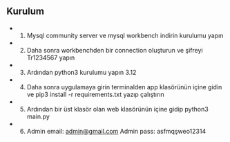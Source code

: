 ## Kurulum
- 1) Mysql community server ve mysql workbench indirin kurulumu yapın

- 2) Daha sonra workbenchden bir connection oluşturun ve şifreyi Tr1234567 yapın

- 3) Ardından python3 kurulumu yapın 3.12

- 4) Daha sonra uygulamaya girin terminalden app klasörünün içine gidin ve pip3 install -r requirements.txt yazıp çalıştırın

- 5) Ardından bir üst klasör olan web klasörünün içine gidip python3 main.py

- 6) Admin email: admin@gmail.com
     Admin pass: asfmqşweo12314